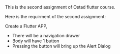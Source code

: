 This is the second assignment of Ostad flutter course.

Here is the requirment of the second assignment:

Create a Flutter APP,

- There will be a navigation drawer
- Body will have 1 button
- Pressing the button will bring up the Alert Dialog
